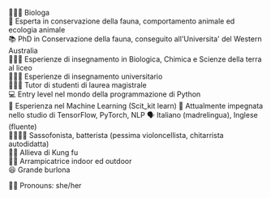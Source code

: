 
<!--
**Astelen/Astelen** is a ✨ _special_ ✨ repository because its `README.md` (this file) appears on your GitHub profile.

Here are some ideas to get you started:

- 🔭 I’m currently working on ...
- 🌱 I’m currently learning ...
- 👯 I’m looking to collaborate on ...
- 🤔 I’m looking for help with ...
- 💬 Ask me about ...
- 📫 How to reach me: ...
- 😄 Pronouns: ...
- ⚡ Fun fact: ...
-->

👩🏽‍🔬 Biologa <br>
🦘 Esperta in conservazione della fauna, comportamento animale ed ecologia animale<br>
📚 PhD in Conservazione della fauna, conseguito all'Universita' del Western Australia<br>
👩🏽‍🏫 Esperienze di insegnamento in Biologica, Chimica e Scienze della terra al liceo<br>
👩🏼‍🎓 Esperienze di insegnamento universitario<br>
👩🏼‍💻 Tutor di studenti di laurea magistrale<br>
💻 Entry level nel mondo della programmazione di Python<br>
🚗 Esperienza nel Machine Learning (Scit_kit learn)
🚙 Attualmente impegnata nello studio di TensorFlow, PyTorch, NLP
🗣️ Italiano (madrelingua), Inglese (fluente)<br>
🎷🥁🎻🎸 Sassofonista, batterista (pessima violoncellista, chitarrista autodidatta)<br>
🥋🐼 Allieva di Kung fu<br>
🧗‍♀️ Arrampicatrice indoor ed outdoor<br>
😆 Grande burlona<br>

💃🏼 Pronouns: she/her
